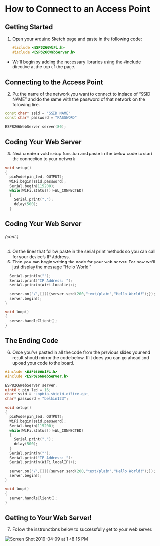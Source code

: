 # How to Connect to an Access Point 
## Getting Started
1. Open your Arduino Sketch page and paste in the following code: 
     ```ino
     #include <ESP8266WiFi.h>
     #include <ESP8266WebServer.h>
     ```
- We'll begin by adding the necessary libraries using the #include directive at the top of the page.

## Connecting to the Access Point

2. Put the name of the network you want to connect to inplace of “SSID NAME” and do the same with the password of that network on the following line. 
```ino
const char* ssid = "SSID NAME"
const char* password = "PASSWORD"

ESP8266WebServer server(80);
```

## Coding Your Web Server

3. Next create a void setup function and paste in the below code to start the connection to your network

```ino
void setup()
{
  pinMode(pin_led, OUTPUT);
  WiFi.begin(ssid,password);
  Serial.begin(115200);
  while(WiFi.status()!=WL_CONNECTED)
  {
    Serial.print(".");
    delay(500);
  }
  ```
## Coding Your Web Server 
###### (cont.)

4. On the lines that follow paste in the serial print methods so you can call for your device’s IP Address. 
5. Then you can begin writing the code for your web server. For now we’ll just display the message “Hello World!” 
```ino
  Serial.println("");
  Serial.print("IP Address: ");
  Serial.println(WiFi.localIP());

  server.on("/",[](){server.send(200,"text/plain","Hello World!");});
  server.begin();
}

void loop()
{
  server.handleClient();
}
```
## The Ending Code 
6. Once you’ve pasted in all the code from the previous slides your end result should mirror the code below. If it does you can go ahead and upload your code to the board. 
```ino
#include <ESP8266WiFi.h>
#include <ESP8266WebServer.h>

ESP8266WebServer server;
uint8_t pin_led = 16;
char* ssid = "sophia-shield-office-qa";
char* password = "belkin123";

void setup()
{
  pinMode(pin_led, OUTPUT);
  WiFi.begin(ssid,password);
  Serial.begin(115200);
  while(WiFi.status()!=WL_CONNECTED)
  {
    Serial.print(".");
    delay(500);
  }
  Serial.println("");
  Serial.print("IP Address: ");
  Serial.println(WiFi.localIP());

  server.on("/",[](){server.send(200,"text/plain","Hello World!");});
  server.begin();
}

void loop()
{
  server.handleClient();
}
```
## Getting to Your Web Server!
7. Follow the instrunctions below to successfully get to your web server. 

![Screen Shot 2019-04-09 at 1 48 15 PM](https://user-images.githubusercontent.com/25018497/55834597-28c15600-5acf-11e9-9a7b-dd0e021bec8e.png)
